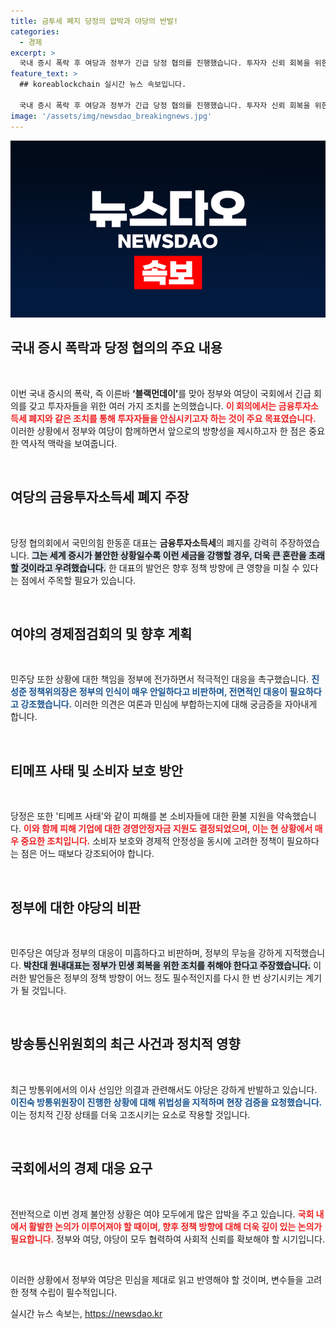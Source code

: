 ```yaml
---
title: 금투세 폐지 당정의 압박과 야당의 반발!
categories:
  - 경제
excerpt: >
  국내 증시 폭락 후 여당과 정부가 긴급 당정 협의를 진행했습니다. 투자자 신뢰 회복을 위한 금융투자소득세 폐지와 신속한 피해 보상책이 논의되었는데, 민주당은 정부의 무능을 질타하며 강력 반발하고 있습니다.
feature_text: >
  ## koreablockchain 실시간 뉴스 속보입니다.

  국내 증시 폭락 후 여당과 정부가 긴급 당정 협의를 진행했습니다. 투자자 신뢰 회복을 위한 금융투자소득세 폐지와 신속한 피해 보상책이 논의되었는데, 민주당은 정부의 무능을 질타하며 강력 반발하고 있습니다.
image: '/assets/img/newsdao_breakingnews.jpg'
---
```


<p><img src="/assets/img/newsdao_breakingnews.jpg" alt="koreablockchain 속보" /></p>

<h2 data-ke-size="size26">국내 증시 폭락과 당정 협의의 주요 내용</h2>

<p data-ke-size="size16">&nbsp;</p>

<p>이번 국내 증시의 폭락, 즉 이른바 <b>‘블랙먼데이’</b>를 맞아 정부와 여당이 국회에서 긴급 회의를 갖고 투자자들을 위한 여러 가지 조치를 논의했습니다. <b><span style="color: #ee2323;">이 회의에서는 금융투자소득세 폐지와 같은 조치를 통해 투자자들을 안심시키고자 하는 것이 주요 목표였습니다.</span></b> 이러한 상황에서 정부와 여당이 함께하면서 앞으로의 방향성을 제시하고자 한 점은 중요한 역사적 맥락을 보여줍니다.</p>

<p data-ke-size="size16">&nbsp;</p>

<h2 data-ke-size="size26">여당의 금융투자소득세 폐지 주장</h2>

<p data-ke-size="size16">&nbsp;</p>

<p>당정 협의회에서 국민의힘 한동훈 대표는 <b>금융투자소득세</b>의 폐지를 강력히 주장하였습니다. <b><span style="background-color: #21538527;">그는 세계 증시가 불안한 상황일수록 이런 세금을 강행할 경우, 더욱 큰 혼란을 초래할 것이라고 우려했습니다.</span></b> 한 대표의 발언은 향후 정책 방향에 큰 영향을 미칠 수 있다는 점에서 주목할 필요가 있습니다.</p>

<p data-ke-size="size16">&nbsp;</p>

<h2 data-ke-size="size26">여야의 경제점검회의 및 향후 계획</h2>

<p data-ke-size="size16">&nbsp;</p>

<p>민주당 또한 상황에 대한 책임을 정부에 전가하면서 적극적인 대응을 촉구했습니다. <b><span style="color: #1a5490;">진성준 정책위의장은 정부의 인식이 매우 안일하다고 비판하며, 전면적인 대응이 필요하다고 강조했습니다.</span></b> 이러한 의견은 여론과 민심에 부합하는지에 대해 궁금증을 자아내게 합니다.</p>

<p data-ke-size="size16">&nbsp;</p>

<h2 data-ke-size="size26">티메프 사태 및 소비자 보호 방안</h2>

<p data-ke-size="size16">&nbsp;</p>

<p>당정은 또한 '티메프 사태'와 같이 피해를 본 소비자들에 대한 환불 지원을 약속했습니다. <b><span style="color: #ee2323;">이와 함께 피해 기업에 대한 경영안정자금 지원도 결정되었으며, 이는 현 상황에서 매우 중요한 조치입니다.</span></b> 소비자 보호와 경제적 안정성을 동시에 고려한 정책이 필요하다는 점은 어느 때보다 강조되어야 합니다.</p>

<p data-ke-size="size16">&nbsp;</p>

<h2 data-ke-size="size26">정부에 대한 야당의 비판</h2>

<p data-ke-size="size16">&nbsp;</p>

<p>민주당은 여당과 정부의 대응이 미흡하다고 비판하며, 정부의 무능을 강하게 지적했습니다. <b><span style="background-color: #21538527;">박찬대 원내대표는 정부가 민생 회복을 위한 조치를 취해야 한다고 주장했습니다.</span></b> 이러한 발언들은 정부의 정책 방향이 어느 정도 필수적인지를 다시 한 번 상기시키는 계기가 될 것입니다.</p>

<p data-ke-size="size16">&nbsp;</p>

<h2 data-ke-size="size26">방송통신위원회의 최근 사건과 정치적 영향</h2>

<p data-ke-size="size16">&nbsp;</p>

<p>최근 방통위에서의 이사 선임안 의결과 관련해서도 야당은 강하게 반발하고 있습니다. <b><span style="color: #1a5490;">이진숙 방통위원장이 진행한 상황에 대해 위법성을 지적하며 현장 검증을 요청했습니다.</span></b> 이는 정치적 긴장 상태를 더욱 고조시키는 요소로 작용할 것입니다.</p>

<p data-ke-size="size16">&nbsp;</p>

<h2 data-ke-size="size26">국회에서의 경제 대응 요구</h2>

<p data-ke-size="size16">&nbsp;</p>

<p>전반적으로 이번 경제 불안정 상황은 여야 모두에게 많은 압박을 주고 있습니다. <b><span style="color: #ee2323;">국회 내에서 활발한 논의가 이루어져야 할 때이며, 향후 정책 방향에 대해 더욱 깊이 있는 논의가 필요합니다.</span></b> 정부와 여당, 야당이 모두 협력하여 사회적 신뢰를 확보해야 할 시기입니다.</p>

<p data-ke-size="size16">&nbsp;</p>

<p>이러한 상황에서 정부와 여당은 민심을 제대로 읽고 반영해야 할 것이며, 변수들을 고려한 정책 수립이 필수적입니다. </p>
실시간 뉴스 속보는, <a href="https://newsdao.kr" rel="dofollow">https://newsdao.kr</a>


